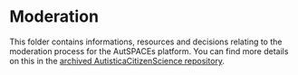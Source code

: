# Moderation

This folder contains informations, resources and decisions relating to the moderation process for the AutSPACEs platform. You can find more details on this in the [archived AutisticaCitizenScience repository](https://github.com/alan-turing-institute/AutisticaCitizenScience/tree/master/Moderation). 
